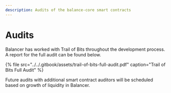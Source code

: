 ```yaml
---
description: Audits of the balance-core smart contracts
---
```


# Audits

Balancer has worked with Trail of Bits throughout the development process. A report for the full audit can be found below.

{% file src="../../.gitbook/assets/trail-of-bits-full-audit.pdf" caption="Trail of Bits Full Audit" %}

Future audits with additional smart contract auditors will be scheduled based on growth of liquidity in Balancer.

